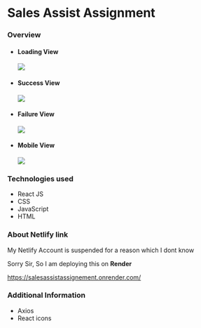 <h1>Sales Assist Assignment</h1>


<h3>Overview</h3>
<ul>
    <li>
        <h4>Loading View</h4>
        <img src="https://res.cloudinary.com/dniq4wbom/image/upload/v1708121519/Screenshot_2024-02-17_033937_hniw9h.png" height={300}>
    </li>
     <li>
     <h4>Success View</h4>
        <img src="https://res.cloudinary.com/dniq4wbom/image/upload/v1708121527/Screenshot_2024-02-17_034007_lbeja0.png" height={300}>
    </li>
     <li>
     <h4>Failure View</h4>
        <img src="https://res.cloudinary.com/dniq4wbom/image/upload/v1708122439/Screenshot_2024-02-17_035648_z8icko.png" height={300}>
    </li>
     <li>
     <h4>Mobile View</h4>
        <img src="https://res.cloudinary.com/dniq4wbom/image/upload/v1708123842/Screenshot_2024-02-17_042004_weddfq.png" height={300}>
    </li>
</ul>

<h3>Technologies used</h3>
<ul>
    <li>React JS</li>
    <li>CSS</li>
    <li>JavaScript</li>
    <li>HTML</li>
</ul>

<h3>About Netlify link</h3>
<p>My Netlify Account is suspended for a reason which I dont know</p>
<p>Sorry Sir, So I am deploying this on <b>Render</b> </p>
<a href='https://salesassistassignement.onrender.com/' >https://salesassistassignement.onrender.com/</a>


<h3>Additional Information</h3>
<ul>
    <li>Axios</li>
    <li>React icons</li>
</ul>